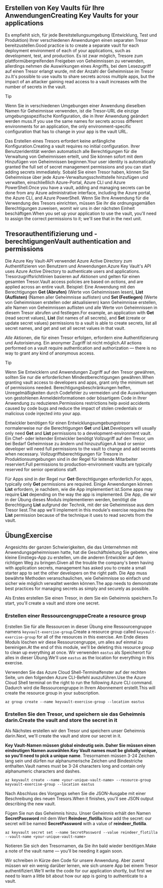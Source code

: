 ## <a name="creating-key-vaults-for-your-applications"></a><span data-ttu-id="44887-101">Erstellen von Key Vaults für Ihre Anwendungen</span><span class="sxs-lookup"><span data-stu-id="44887-101">Creating Key Vaults for your applications</span></span>

<span data-ttu-id="44887-102">Es empfiehlt sich, für jede Bereitstellungsumgebung (Entwicklung, Test und Produktion) Ihrer verschiedenen Anwendungen einen separaten Tresor bereitzustellen.</span><span class="sxs-lookup"><span data-stu-id="44887-102">Good practice is to create a separate vault for each deployment environment of each of your applications, such as development, test, and production.</span></span> <span data-ttu-id="44887-103">Es ist zwar möglich, Tresore zum plattformübergreifenden Freigeben von Geheimnissen zu verwenden, allerdings nehmen die Auswirkungen eines Angriffs, bei dem Lesezugriff auf einen Tresor erlangt wurde, mit der Anzahl der Geheimnisse im Tresor zu.</span><span class="sxs-lookup"><span data-stu-id="44887-103">It's possible to use vaults to share secrets across multiple apps, but the impact of an attacker gaining read access to a vault increases with the number of secrets in the vault.</span></span>

> [!TIP]
> <span data-ttu-id="44887-104">Wenn Sie in verschiedenen Umgebungen einer Anwendung dieselben Namen für Geheimnisse verwenden, ist die Tresor-URL die einzige umgebungsspezifische Konfiguration, die in Ihrer Anwendung geändert werden muss.</span><span class="sxs-lookup"><span data-stu-id="44887-104">If you use the same names for secrets across different environments for an application, the only environment-specific configuration that has to change in your app is the vault URL.</span></span>

<span data-ttu-id="44887-105">Das Erstellen eines Tresors erfordert keine anfängliche Konfiguration.</span><span class="sxs-lookup"><span data-stu-id="44887-105">Creating a vault requires no initial configuration.</span></span> <span data-ttu-id="44887-106">Ihrer Benutzeridentität werden automatisch alle Berechtigungen für die Verwaltung von Geheimnissen erteilt, und Sie können sofort mit dem Hinzufügen von Geheimnissen beginnen.</span><span class="sxs-lookup"><span data-stu-id="44887-106">Your user identity is automatically granted the full set of secret management permissions and you can start adding secrets immediately.</span></span> <span data-ttu-id="44887-107">Sobald Sie einen Tresor haben, können Sie Geheimnisse über jede Azure-Verwaltungsschnittstelle hinzufügen und verwalten, einschließlich Azure-Portal, Azure CLI und Azure PowerShell.</span><span class="sxs-lookup"><span data-stu-id="44887-107">Once you have a vault, adding and managing secrets can be done from any Azure administrative interface, including the Azure portal, the Azure CLI, and Azure PowerShell.</span></span> <span data-ttu-id="44887-108">Wenn Sie Ihre Anwendung für die Verwendung des Tresors einrichten, müssen Sie ihr die ordnungsgemäßen Berechtigungen zuweisen, womit wir uns in der nächsten Einheit beschäftigen.</span><span class="sxs-lookup"><span data-stu-id="44887-108">When you set up your application to use the vault, you'll need to assign the correct permissions to it; we'll see that in the next unit.</span></span>

## <a name="vault-authentication-and-permissions"></a><span data-ttu-id="44887-109">Tresorauthentifizierung und -berechtigungen</span><span class="sxs-lookup"><span data-stu-id="44887-109">Vault authentication and permissions</span></span>

<span data-ttu-id="44887-110">Die Azure Key Vault-API verwendet Azure Active Directory zum Authentifizieren von Benutzern und Anwendungen.</span><span class="sxs-lookup"><span data-stu-id="44887-110">Azure Key Vault's API uses Azure Active Directory to authenticate users and applications.</span></span> <span data-ttu-id="44887-111">Tresorzugriffsrichtlinien basieren auf *Aktionen* und gelten für einen gesamten Tresor.</span><span class="sxs-lookup"><span data-stu-id="44887-111">Vault access policies are based on *actions*, and are applied across an entire vault.</span></span> <span data-ttu-id="44887-112">Beispiel: Eine Anwendung mit den Berechtigungen **Get (Abrufen)** (Werte von Geheimnissen lesen), **List (Auflisten)** (Namen aller Geheimnisse auflisten) und **Set (Festlegen)** (Werte von Geheimnissen erstellen oder aktualisieren) kann Geheimnisse erstellen, alle Namen von Geheimnissen auflisten und alle Werte von Geheimnissen in diesem Tresor abrufen und festlegen.</span><span class="sxs-lookup"><span data-stu-id="44887-112">For example, an application with **Get** (read secret values), **List** (list names of all secrets), and **Set** (create or update secret values) permissions to a vault is able to create secrets, list all secret names, and get and set all secret values in that vault.</span></span>

<span data-ttu-id="44887-113">*Alle* Aktionen, die für einen Tresor erfolgen, erfordern eine Authentifizierung und Autorisierung. Ein anonymer Zugriff ist nicht möglich.</span><span class="sxs-lookup"><span data-stu-id="44887-113">*All* actions performed on a vault require authentication and authorization &mdash; there is no way to grant any kind of anonymous access.</span></span>

> [!TIP]
> <span data-ttu-id="44887-114">Wenn Sie Entwicklern und Anwendungen Zugriff auf den Tresor gewähren, sollten Sie nur die erforderlichen Mindestberechtigungen gewähren.</span><span class="sxs-lookup"><span data-stu-id="44887-114">When granting vault access to developers and apps, grant only the minimum set of permissions needed.</span></span> <span data-ttu-id="44887-115">Berechtigungsbeschränkungen helfen, Unregelmäßigkeiten durch Codefehler zu vermeiden und die Auswirkungen von gestohlenen Anmeldeinformationen oder bösartigem Code in Ihrer Anwendung zu reduzieren.</span><span class="sxs-lookup"><span data-stu-id="44887-115">Permissions restrictions help avoid accidents caused by code bugs and reduce the impact of stolen credentials or malicious code injected into your app.</span></span>

<span data-ttu-id="44887-116">Entwickler benötigen für einen Entwicklungsumgebungstresor normalerweise nur die Berechtigungen **Get** und **List**.</span><span class="sxs-lookup"><span data-stu-id="44887-116">Developers will usually only need **Get** and **List** permissions to a development-environment vault.</span></span> <span data-ttu-id="44887-117">Ein Chef- oder leitender Entwickler benötigt Vollzugriff auf den Tresor, um bei Bedarf Geheimnisse zu ändern und hinzuzufügen.</span><span class="sxs-lookup"><span data-stu-id="44887-117">A lead or senior developer will need full permissions to the vault to change and add secrets when necessary.</span></span> <span data-ttu-id="44887-118">Vollzugriffsberechtigungen für Tresore in Produktionsumgebungen sind in der Regel für leitende Mitarbeiter reserviert.</span><span class="sxs-lookup"><span data-stu-id="44887-118">Full permissions to production-environment vaults are typically reserved for senior operations staff.</span></span>

<span data-ttu-id="44887-119">Für Apps sind in der Regel nur **Get**-Berechtigungen erforderlich.</span><span class="sxs-lookup"><span data-stu-id="44887-119">For apps, typically only **Get** permissions are required.</span></span> <span data-ttu-id="44887-120">Einige Anwendungen können **List** erfordern, je nachdem, wie die App implementiert ist.</span><span class="sxs-lookup"><span data-stu-id="44887-120">Some apps may require **List** depending on the way the app is implemented.</span></span> <span data-ttu-id="44887-121">Die App, die wir in der Übung dieses Moduls implementieren werden, benötigt die Berechtigung **List** aufgrund der Technik, mit der sie Geheimnisse aus dem Tresor liest.</span><span class="sxs-lookup"><span data-stu-id="44887-121">The app we'll implement in this module's exercise requires the **List** permission because of the technique it uses to read secrets from the vault.</span></span>

## <a name="exercise"></a><span data-ttu-id="44887-122">Übung</span><span class="sxs-lookup"><span data-stu-id="44887-122">Exercise</span></span>

<span data-ttu-id="44887-123">Angesichts der ganzen Schwierigkeiten, die das Unternehmen mit Anwendungsgeheimnissen hatte, hat die Geschäftsleitung Sie gebeten, eine kleine Einstiegs-App zu erstellen, um die anderen Entwickler auf den richtigen Weg zu bringen.</span><span class="sxs-lookup"><span data-stu-id="44887-123">Given all the trouble the company's been having with application secrets, management has asked you to create a small starter app to set the other developers on the right path.</span></span> <span data-ttu-id="44887-124">Die App muss bewährte Methoden veranschaulichen, wie Geheimnisse so einfach und sicher wie möglich verwaltet werden können.</span><span class="sxs-lookup"><span data-stu-id="44887-124">The app needs to demonstrate best practices for managing secrets as simply and securely as possible.</span></span>

<span data-ttu-id="44887-125">Als Erstes erstellen Sie einen Tresor, in dem Sie ein Geheimnis speichern.</span><span class="sxs-lookup"><span data-stu-id="44887-125">To start, you'll create a vault and store one secret.</span></span>

### <a name="create-a-resource-group"></a><span data-ttu-id="44887-126">Erstellen einer Ressourcengruppe</span><span class="sxs-lookup"><span data-stu-id="44887-126">Create a resource group</span></span>

<span data-ttu-id="44887-127">Erstellen Sie für alle Ressourcen in dieser Übung eine Ressourcengruppe namens `keyvault-exercise-group`.</span><span class="sxs-lookup"><span data-stu-id="44887-127">Create a resource group called `keyvault-exercise-group` for all of the resources in this exercise.</span></span> <span data-ttu-id="44887-128">Am Ende dieses Moduls löschen wir diese Ressourcengruppe, um alles auf einmal zu bereinigen.</span><span class="sxs-lookup"><span data-stu-id="44887-128">At the end of this module, we'll be deleting this resource group to clean up everything at once.</span></span> <span data-ttu-id="44887-129">Wir verwenden `eastus` als Speicherort für alles in dieser Übung.</span><span class="sxs-lookup"><span data-stu-id="44887-129">We'll use `eastus` as the location for everything in this exercise.</span></span>

<span data-ttu-id="44887-130">Verwenden Sie das Azure Cloud Shell-Terminalfenster auf der rechten Seite, um den folgenden Azure CLI-Befehl auszuführen.</span><span class="sxs-lookup"><span data-stu-id="44887-130">Use the Azure Cloud Shell terminal on the right to run the following Azure CLI command.</span></span> <span data-ttu-id="44887-131">Dadurch wird die Ressourcengruppe in Ihrem Abonnement erstellt.</span><span class="sxs-lookup"><span data-stu-id="44887-131">This will create the resource group in your subscription.</span></span>

```azurecli
az group create --name keyvault-exercise-group --location eastus
```

### <a name="create-the-vault-and-store-the-secret-in-it"></a><span data-ttu-id="44887-132">Erstellen Sie den Tresor, und speichern sie das Geheimnis darin.</span><span class="sxs-lookup"><span data-stu-id="44887-132">Create the vault and store the secret in it</span></span>

<span data-ttu-id="44887-133">Als Nächstes erstellen wir den Tresor und speichern unser Geheimnis darin.</span><span class="sxs-lookup"><span data-stu-id="44887-133">Next, we'll create the vault and store our secret in it.</span></span>

<span data-ttu-id="44887-134">**Key Vault-Namen müssen global eindeutig sein. Daher Sie müssen einen eindeutigen Namen auswählen**.</span><span class="sxs-lookup"><span data-stu-id="44887-134">**Key Vault names must be globally unique, so you'll need to pick a unique name**.</span></span> <span data-ttu-id="44887-135">Tresornamen müssen 3-24 Zeichen lang sein und dürfen nur alphanumerische Zeichen und Bindestriche enthalten.</span><span class="sxs-lookup"><span data-stu-id="44887-135">Vault names must be 3-24 characters long and contain only alphanumeric characters and dashes.</span></span>

```azurecli
az keyvault create --name <your-unique-vault-name> --resource-group keyvault-exercise-group --location eastus
```

<span data-ttu-id="44887-136">Nach Abschluss des Vorgangs sehen Sie die JSON-Ausgabe mit einer Beschreibung des neuen Tresors.</span><span class="sxs-lookup"><span data-stu-id="44887-136">When it finishes, you'll see JSON output describing the new vault.</span></span>

<span data-ttu-id="44887-137">Fügen Sie nun das Geheimnis hinzu. Unser Geheimnis erhält den Namen **SecretPassword** mit dem Wert **Reindeer_flotilla**.</span><span class="sxs-lookup"><span data-stu-id="44887-137">Now add the secret: our secret will be named **SecretPassword** with a value of **reindeer_flotilla**.</span></span>

```azurecli
az keyvault secret set --name SecretPassword --value reindeer_flotilla --vault-name <your-unique-vault-name>
```

<span data-ttu-id="44887-138">Notieren Sie sich den Tresornamen, da Sie ihn bald wieder benötigen.</span><span class="sxs-lookup"><span data-stu-id="44887-138">Make a note of the vault name &mdash; you'll be needing it again soon.</span></span>

<span data-ttu-id="44887-139">Wir schreiben in Kürze den Code für unsere Anwendung. Aber zuerst müssen wir ein wenig darüber lernen, wie sich unsere App bei einem Tresor authentifiziert.</span><span class="sxs-lookup"><span data-stu-id="44887-139">We'll write the code for our application shortly, but first we need to learn a little bit about how our app is going to authenticate to a vault.</span></span>